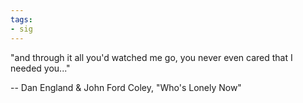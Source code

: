 ```yaml
---
tags:
- sig
---
```




"and through it all you'd watched me go, you never even cared that I needed you..." 

  -- Dan England & John Ford Coley, "Who's Lonely Now"
